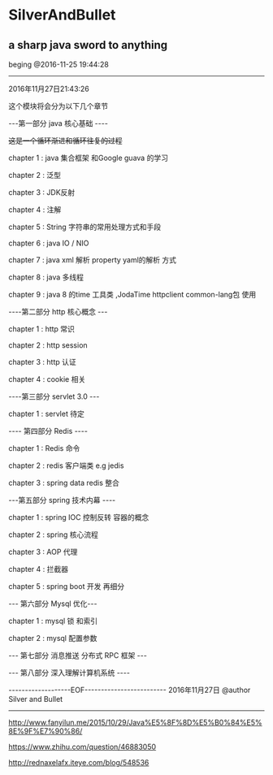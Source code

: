 # SilverAndBullet
a sharp java sword to anything 
---
beging @2016-11-25 19:44:28

----
2016年11月27日21:43:26

这个模块将会分为以下几个章节

---第一部分 java 核心基础 ----

~~这是一个循环渐进和循环往复的过程~~

chapter 1 :  java  集合框架   和Google  guava 的学习

chapter 2 :  泛型

chapter 3 :  JDK反射

chapter 4 : 注解

chapter 5 : String 字符串的常用处理方式和手段

chapter 6 : java IO / NIO

chapter 7 : java xml 解析  property  yaml的解析 方式

chapter 8 : java 多线程

chapter 9 : java 8 的time 工具类 ,JodaTime  httpclient common-lang包 使用

----第二部分 http 核心概念  ---

chapter 1 : http 常识

chapter 2 : http session

chapter 3 : http 认证

chapter 4 : cookie 相关

----第三部分 servlet 3.0 ---

chapter 1 : servlet  待定

---- 第四部分 Redis  ----

chapter 1 : Redis 命令

chapter 2 : redis 客户端类  e.g  jedis

chapter 3 : spring data redis 整合

---第五部分 spring 技术内幕 ----

chapter 1 : spring IOC 控制反转  容器的概念

chapter 2 : spring 核心流程

chapter 3 : AOP 代理

chapter 4 : 拦截器

chapter 5 : spring boot 开发   再细分

--- 第六部分 Mysql 优化---

chapter 1 : mysql 锁 和索引

chapter 2 : mysql 配置参数

--- 第七部分 消息推送   分布式 RPC 框架  ---

--- 第八部分 深入理解计算机系统 ----

-------------------EOF-------------------------
2016年11月27日 @author   Silver and Bullet



------
http://www.fanyilun.me/2015/10/29/Java%E5%8F%8D%E5%B0%84%E5%8E%9F%E7%90%86/


https://www.zhihu.com/question/46883050

http://rednaxelafx.iteye.com/blog/548536